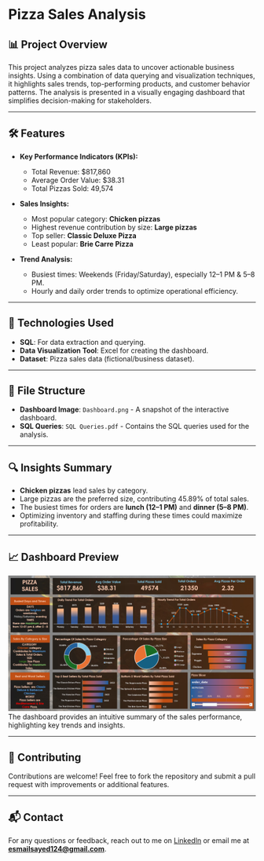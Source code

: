# Pizza Sales Analysis  

## 📊 Project Overview  
This project analyzes pizza sales data to uncover actionable business insights. Using a combination of data querying and visualization techniques, it highlights sales trends, top-performing products, and customer behavior patterns. The analysis is presented in a visually engaging dashboard that simplifies decision-making for stakeholders.  

---

## 🛠️ Features  
- **Key Performance Indicators (KPIs):**  
  - Total Revenue: $817,860  
  - Average Order Value: $38.31  
  - Total Pizzas Sold: 49,574  

- **Sales Insights:**  
  - Most popular category: **Chicken pizzas**  
  - Highest revenue contribution by size: **Large pizzas**  
  - Top seller: **Classic Deluxe Pizza**  
  - Least popular: **Brie Carre Pizza**  

- **Trend Analysis:**  
  - Busiest times: Weekends (Friday/Saturday), especially 12–1 PM & 5–8 PM.  
  - Hourly and daily order trends to optimize operational efficiency.  

---

## 🚀 Technologies Used  
- **SQL**: For data extraction and querying.  
- **Data Visualization Tool**: Excel for creating the dashboard.  
- **Dataset**: Pizza sales data (fictional/business dataset).  

---

## 📂 File Structure  
- **Dashboard Image**: `Dashboard.png` - A snapshot of the interactive dashboard.  
- **SQL Queries**: `SQL Queries.pdf` - Contains the SQL queries used for the analysis.  

---

## 🔍 Insights Summary  
- **Chicken pizzas** lead sales by category.  
- Large pizzas are the preferred size, contributing 45.89% of total sales.  
- The busiest times for orders are **lunch (12–1 PM)** and **dinner (5–8 PM)**.  
- Optimizing inventory and staffing during these times could maximize profitability.  

---

## 📈 Dashboard Preview  
![Pizza Sales Dashboard](Dashboard.png)  
The dashboard provides an intuitive summary of the sales performance, highlighting key trends and insights.

---

## 🤝 Contributing  
Contributions are welcome! Feel free to fork the repository and submit a pull request with improvements or additional features.  

---

## 📬 Contact  
For any questions or feedback, reach out to me on [LinkedIn](www.linkedin.com/in/sayedesmail) or email me at **esmailsayed124@gmail.com**.
